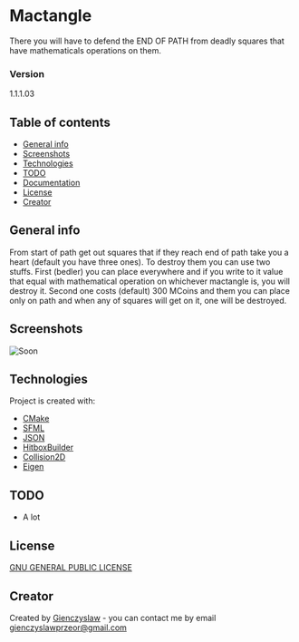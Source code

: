 # Mactangle
There you will have to defend the END OF PATH from deadly squares that have mathematicals operations on them.

### Version
1.1.1.03

## Table of contents
* [General info](#general-info)
* [Screenshots](#screenshots)
* [Technologies](#technologies)
* [TODO](#todo)
* [Documentation](#documentation)
* [License](#License)
* [Creator](#creator)

## General info
From start of path get out squares that if they reach end of path take you a heart (default you have three ones). To destroy them you can use two stuffs. First (bedler) you can place everywhere and if you write to it value that equal with mathematical operation on whichever mactangle is, you will destroy it. Second one costs (default) 300 MCoins and them you can place only on path and when any of squares will get on it, one will be destroyed.   

## Screenshots
![Soon]()

## Technologies
Project is created with:
* [CMake](https://cmake.org/)
* [SFML](https://www.sfml-dev.org/)
* [JSON](https://github.com/nlohmann/json/)
* [HitboxBuilder](https://github.com/Tastyep/HitboxBuilder-2D)
* [Collision2D](https://github.com/eric-heiden/collision2d)
* [Eigen](https://eigen.tuxfamily.org/)
	
## TODO
* A lot 

## License
[GNU GENERAL PUBLIC LICENSE](LICENSE.md)

## Creator
Created by [Gienczyslaw](https://github.com/Gienczyslaw) - you can contact me by email gienczyslawprzeor@gmail.com